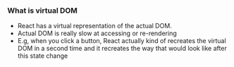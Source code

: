 ### What is virtual DOM
- React has a virtual representation of the actual DOM.
- Actual DOM is really slow at accessing or re-rendering
- E.g, when you click a button, React actually kind of recreates the virtual DOM in a second time and it recreates the way that would look like after this state change
<!--stackedit_data:
eyJoaXN0b3J5IjpbLTYzMTAzOTM2LDY1NDM2OTIxNl19
-->